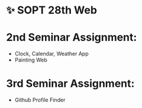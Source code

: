 # ✨ SOPT 28th Web

# 2nd Seminar Assignment: 
- Clock, Calendar, Weather App
- Painting Web 

# 3rd Seminar Assignment:  
- Github Profile Finder